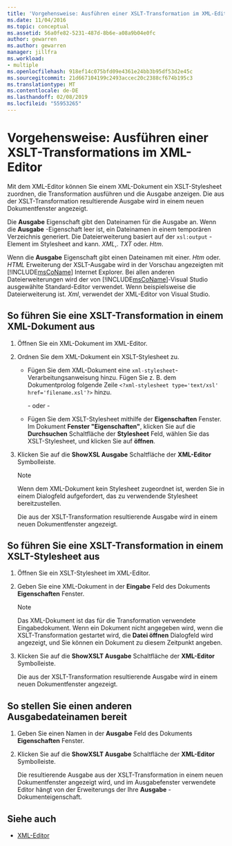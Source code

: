 ```yaml
---
title: 'Vorgehensweise: Ausführen einer XSLT-Transformation im XML-Editor'
ms.date: 11/04/2016
ms.topic: conceptual
ms.assetid: 56a0fe82-5231-487d-8b6e-a08a9b04e0fc
author: gewarren
ms.author: gewarren
manager: jillfra
ms.workload:
- multiple
ms.openlocfilehash: 918ef14c075bfd09e4361e24bb3b95df53d2e45c
ms.sourcegitcommit: 21d667104199c2493accec20c2388cf674b195c3
ms.translationtype: MT
ms.contentlocale: de-DE
ms.lasthandoff: 02/08/2019
ms.locfileid: "55953265"
---
```

# <a name="how-to-execute-an-xslt-transformation-from-the-xml-editor"></a>Vorgehensweise: Ausführen einer XSLT-Transformations im XML-Editor

Mit dem XML-Editor können Sie einem XML-Dokument ein XSLT-Stylesheet zuordnen, die Transformation ausführen und die Ausgabe anzeigen. Die aus der XSLT-Transformation resultierende Ausgabe wird in einem neuen Dokumentfenster angezeigt.

Die **Ausgabe** Eigenschaft gibt den Dateinamen für die Ausgabe an. Wenn die **Ausgabe** -Eigenschaft leer ist, ein Dateinamen in einem temporären Verzeichnis generiert. Die Dateierweiterung basiert auf der `xsl:output` -Element im Stylesheet and kann. *XML*,. *TXT* oder. *Htm*.

Wenn die **Ausgabe** Eigenschaft gibt einen Dateinamen mit einer. *Htm* oder. *HTML* Erweiterung der XSLT-Ausgabe wird in der Vorschau angezeigten mit [!INCLUDE[msCoName](../xml-tools/includes/msconame_md.md)] Internet Explorer. Bei allen anderen Dateierweiterungen wird der von [!INCLUDE[msCoName](../xml-tools/includes/msconame_md.md)]-Visual Studio ausgewählte Standard-Editor verwendet. Wenn beispielsweise die Dateierweiterung ist. *Xml*, verwendet der XML-Editor von Visual Studio.

## <a name="to-execute-an-xslt-transformation-from-an-xml-document"></a>So führen Sie eine XSLT-Transformation in einem XML-Dokument aus

1.  Öffnen Sie ein XML-Dokument im XML-Editor.

2.  Ordnen Sie dem XML-Dokument ein XSLT-Stylesheet zu.

    -   Fügen Sie dem XML-Dokument eine `xml-stylesheet`-Verarbeitungsanweisung hinzu. Fügen Sie z. B. dem Dokumentprolog folgende Zeile `<?xml-stylesheet type='text/xsl' href='filename.xsl'?>` hinzu.

         - oder - 

    -   Fügen Sie dem XSLT-Stylesheet mithilfe der **Eigenschaften** Fenster. Im Dokument **Fenster "Eigenschaften"**, klicken Sie auf die **Durchsuchen** Schaltfläche der **Stylesheet** Feld, wählen Sie das XSLT-Stylesheet, und klicken Sie auf **öffnen**.

3.  Klicken Sie auf die **ShowXSL Ausgabe** Schaltfläche der **XML-Editor** Symbolleiste.

    > [!NOTE]
    > Wenn dem XML-Dokument kein Stylesheet zugeordnet ist, werden Sie in einem Dialogfeld aufgefordert, das zu verwendende Stylesheet bereitzustellen.
    >
    >  Die aus der XSLT-Transformation resultierende Ausgabe wird in einem neuen Dokumentfenster angezeigt.

## <a name="to-execute-an-xslt-transformation-from-an-xslt-style-sheet"></a>So führen Sie eine XSLT-Transformation in einem XSLT-Stylesheet aus

1.  Öffnen Sie ein XSLT-Stylesheet im XML-Editor.

2.  Geben Sie eine XML-Dokument in der **Eingabe** Feld des Dokuments **Eigenschaften** Fenster.

    > [!NOTE]
    > Das XML-Dokument ist das für die Transformation verwendete Eingabedokument. Wenn ein Dokument nicht angegeben wird, wenn die XSLT-Transformation gestartet wird, die **Datei öffnen** Dialogfeld wird angezeigt, und Sie können ein Dokument zu diesem Zeitpunkt angeben.

3.  Klicken Sie auf die **ShowXSLT Ausgabe** Schaltfläche der **XML-Editor** Symbolleiste.

     Die aus der XSLT-Transformation resultierende Ausgabe wird in einem neuen Dokumentfenster angezeigt.

## <a name="to-provide-a-different-output-file-name"></a>So stellen Sie einen anderen Ausgabedateinamen bereit

1.  Geben Sie einen Namen in der **Ausgabe** Feld des Dokuments **Eigenschaften** Fenster.

2.  Klicken Sie auf die **ShowXSLT Ausgabe** Schaltfläche der **XML-Editor** Symbolleiste.

     Die resultierende Ausgabe aus der XSLT-Transformation in einem neuen Dokumentfenster angezeigt wird, und im Ausgabefenster verwendete Editor hängt von der Erweiterungs der Ihre **Ausgabe** -Dokumenteigenschaft.

## <a name="see-also"></a>Siehe auch

- [XML-Editor](../xml-tools/xml-editor.md)
